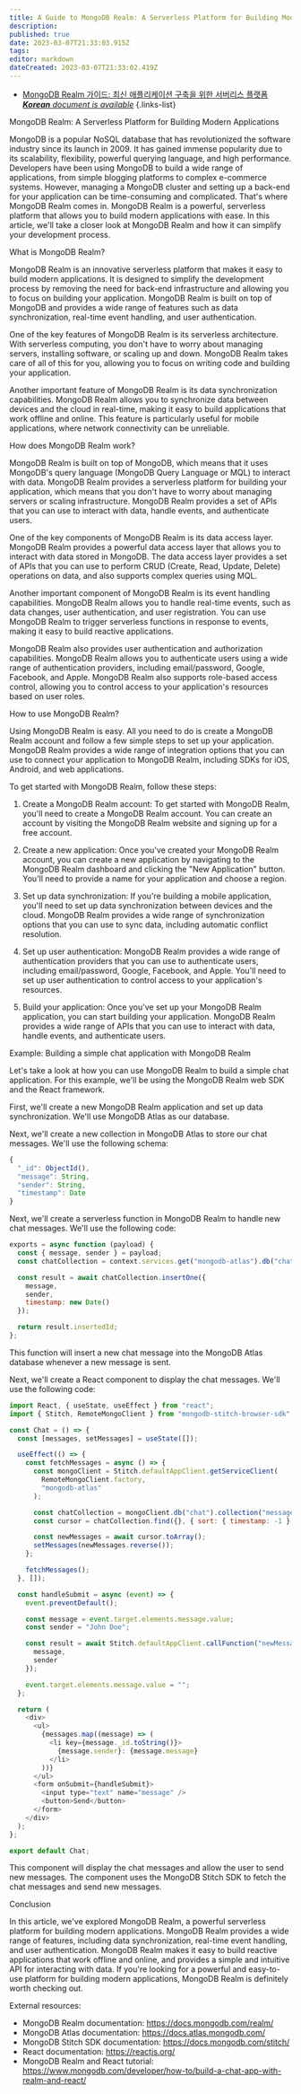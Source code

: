 ```yaml
---
title: A Guide to MongoDB Realm: A Serverless Platform for Building Modern Applications
description: 
published: true
date: 2023-03-07T21:33:03.915Z
tags: 
editor: markdown
dateCreated: 2023-03-07T21:33:02.419Z
---
```


- [MongoDB Realm 가이드: 최신 애플리케이션 구축을 위한 서버리스 플랫폼***Korean** document is available*](/ko/Knowledge-base/NoSQL/a-guide-to-mongodb-realm-a-serverless-platform-for-building-modern-applications)
{.links-list}

MongoDB Realm: A Serverless Platform for Building Modern Applications

MongoDB is a popular NoSQL database that has revolutionized the software industry since its launch in 2009. It has gained immense popularity due to its scalability, flexibility, powerful querying language, and high performance. Developers have been using MongoDB to build a wide range of applications, from simple blogging platforms to complex e-commerce systems. However, managing a MongoDB cluster and setting up a back-end for your application can be time-consuming and complicated. That's where MongoDB Realm comes in. MongoDB Realm is a powerful, serverless platform that allows you to build modern applications with ease. In this article, we'll take a closer look at MongoDB Realm and how it can simplify your development process.

What is MongoDB Realm?

MongoDB Realm is an innovative serverless platform that makes it easy to build modern applications. It is designed to simplify the development process by removing the need for back-end infrastructure and allowing you to focus on building your application. MongoDB Realm is built on top of MongoDB and provides a wide range of features such as data synchronization, real-time event handling, and user authentication.

One of the key features of MongoDB Realm is its serverless architecture. With serverless computing, you don't have to worry about managing servers, installing software, or scaling up and down. MongoDB Realm takes care of all of this for you, allowing you to focus on writing code and building your application.

Another important feature of MongoDB Realm is its data synchronization capabilities. MongoDB Realm allows you to synchronize data between devices and the cloud in real-time, making it easy to build applications that work offline and online. This feature is particularly useful for mobile applications, where network connectivity can be unreliable.

How does MongoDB Realm work?

MongoDB Realm is built on top of MongoDB, which means that it uses MongoDB's query language (MongoDB Query Language or MQL) to interact with data. MongoDB Realm provides a serverless platform for building your application, which means that you don't have to worry about managing servers or scaling infrastructure. MongoDB Realm provides a set of APIs that you can use to interact with data, handle events, and authenticate users.

One of the key components of MongoDB Realm is its data access layer. MongoDB Realm provides a powerful data access layer that allows you to interact with data stored in MongoDB. The data access layer provides a set of APIs that you can use to perform CRUD (Create, Read, Update, Delete) operations on data, and also supports complex queries using MQL.

Another important component of MongoDB Realm is its event handling capabilities. MongoDB Realm allows you to handle real-time events, such as data changes, user authentication, and user registration. You can use MongoDB Realm to trigger serverless functions in response to events, making it easy to build reactive applications.

MongoDB Realm also provides user authentication and authorization capabilities. MongoDB Realm allows you to authenticate users using a wide range of authentication providers, including email/password, Google, Facebook, and Apple. MongoDB Realm also supports role-based access control, allowing you to control access to your application's resources based on user roles.

How to use MongoDB Realm?

Using MongoDB Realm is easy. All you need to do is create a MongoDB Realm account and follow a few simple steps to set up your application. MongoDB Realm provides a wide range of integration options that you can use to connect your application to MongoDB Realm, including SDKs for iOS, Android, and web applications.

To get started with MongoDB Realm, follow these steps:

1. Create a MongoDB Realm account: To get started with MongoDB Realm, you'll need to create a MongoDB Realm account. You can create an account by visiting the MongoDB Realm website and signing up for a free account.

2. Create a new application: Once you've created your MongoDB Realm account, you can create a new application by navigating to the MongoDB Realm dashboard and clicking the "New Application" button. You'll need to provide a name for your application and choose a region.

3. Set up data synchronization: If you're building a mobile application, you'll need to set up data synchronization between devices and the cloud. MongoDB Realm provides a wide range of synchronization options that you can use to sync data, including automatic conflict resolution.

4. Set up user authentication: MongoDB Realm provides a wide range of authentication providers that you can use to authenticate users, including email/password, Google, Facebook, and Apple. You'll need to set up user authentication to control access to your application's resources.

5. Build your application: Once you've set up your MongoDB Realm application, you can start building your application. MongoDB Realm provides a wide range of APIs that you can use to interact with data, handle events, and authenticate users.

Example: Building a simple chat application with MongoDB Realm

Let's take a look at how you can use MongoDB Realm to build a simple chat application. For this example, we'll be using the MongoDB Realm web SDK and the React framework.

First, we'll create a new MongoDB Realm application and set up data synchronization. We'll use MongoDB Atlas as our database.

Next, we'll create a new collection in MongoDB Atlas to store our chat messages. We'll use the following schema:

```javascript
{
  "_id": ObjectId(),
  "message": String,
  "sender": String,
  "timestamp": Date
}
```

Next, we'll create a serverless function in MongoDB Realm to handle new chat messages. We'll use the following code:

```javascript
exports = async function (payload) {
  const { message, sender } = payload;
  const chatCollection = context.services.get("mongodb-atlas").db("chat").collection("messages");

  const result = await chatCollection.insertOne({
    message,
    sender,
    timestamp: new Date()
  });

  return result.insertedId;
};
```

This function will insert a new chat message into the MongoDB Atlas database whenever a new message is sent.

Next, we'll create a React component to display the chat messages. We'll use the following code:

```javascript
import React, { useState, useEffect } from "react";
import { Stitch, RemoteMongoClient } from "mongodb-stitch-browser-sdk";

const Chat = () => {
  const [messages, setMessages] = useState([]);

  useEffect(() => {
    const fetchMessages = async () => {
      const mongoClient = Stitch.defaultAppClient.getServiceClient(
        RemoteMongoClient.factory,
        "mongodb-atlas"
      );

      const chatCollection = mongoClient.db("chat").collection("messages");
      const cursor = chatCollection.find({}, { sort: { timestamp: -1 } });

      const newMessages = await cursor.toArray();
      setMessages(newMessages.reverse());
    };

    fetchMessages();
  }, []);

  const handleSubmit = async (event) => {
    event.preventDefault();

    const message = event.target.elements.message.value;
    const sender = "John Doe";

    const result = await Stitch.defaultAppClient.callFunction("newMessage", {
      message,
      sender
    });

    event.target.elements.message.value = "";
  };

  return (
    <div>
      <ul>
        {messages.map((message) => (
          <li key={message._id.toString()}>
            {message.sender}: {message.message}
          </li>
        ))}
      </ul>
      <form onSubmit={handleSubmit}>
        <input type="text" name="message" />
        <button>Send</button>
      </form>
    </div>
  );
};

export default Chat;
```

This component will display the chat messages and allow the user to send new messages. The component uses the MongoDB Stitch SDK to fetch the chat messages and send new messages.

Conclusion

In this article, we've explored MongoDB Realm, a powerful serverless platform for building modern applications. MongoDB Realm provides a wide range of features, including data synchronization, real-time event handling, and user authentication. MongoDB Realm makes it easy to build reactive applications that work offline and online, and provides a simple and intuitive API for interacting with data. If you're looking for a powerful and easy-to-use platform for building modern applications, MongoDB Realm is definitely worth checking out.

External resources:

- MongoDB Realm documentation: https://docs.mongodb.com/realm/
- MongoDB Atlas documentation: https://docs.atlas.mongodb.com/
- MongoDB Stitch SDK documentation: https://docs.mongodb.com/stitch/
- React documentation: https://reactjs.org/
- MongoDB Realm and React tutorial: https://www.mongodb.com/developer/how-to/build-a-chat-app-with-realm-and-react/